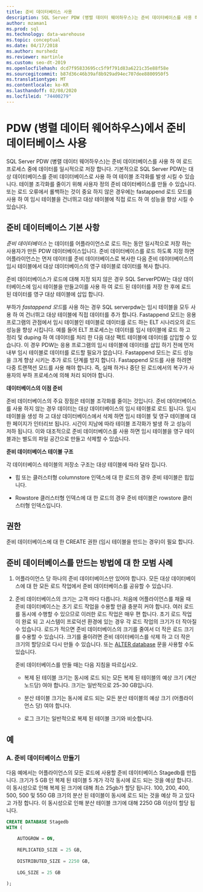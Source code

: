 ```yaml
---
title: 준비 데이터베이스 사용
description: SQL Server PDW (병렬 데이터 웨어하우스)는 준비 데이터베이스를 사용 하 여 로드 프로세스 중에 데이터를 일시적으로 저장 합니다.
author: mzaman1
ms.prod: sql
ms.technology: data-warehouse
ms.topic: conceptual
ms.date: 04/17/2018
ms.author: murshedz
ms.reviewer: martinle
ms.custom: seo-dt-2019
ms.openlocfilehash: dcd7f95833695cc5f9f791d83a6221c35e88f58e
ms.sourcegitcommit: b87d36c46b39af8b929ad94ec707dee8800950f5
ms.translationtype: MT
ms.contentlocale: ko-KR
ms.lasthandoff: 02/08/2020
ms.locfileid: "74400279"
---
```

# <a name="using-a-staging-database-in-parallel-data-warehouse-pdw"></a>PDW (병렬 데이터 웨어하우스)에서 준비 데이터베이스 사용
SQL Server PDW (병렬 데이터 웨어하우스)는 준비 데이터베이스를 사용 하 여 로드 프로세스 중에 데이터를 일시적으로 저장 합니다. 기본적으로 SQL Server PDW는 대상 데이터베이스를 준비 데이터베이스로 사용 하 여 테이블 조각화를 발생 시킬 수 있습니다. 테이블 조각화를 줄이기 위해 사용자 정의 준비 데이터베이스를 만들 수 있습니다. 또는 로드 오류에서 롤백하는 것이 중요 하지 않은 경우에는 fastappend 로드 모드를 사용 하 여 임시 테이블을 건너뛰고 대상 테이블에 직접 로드 하 여 성능을 향상 시킬 수 있습니다.  
  
## <a name="StagingDatabase"></a>준비 데이터베이스 기본 사항  
*준비 데이터베이스* 는 데이터를 어플라이언스로 로드 하는 동안 일시적으로 저장 하는 사용자가 만든 PDW 데이터베이스입니다. 준비 데이터베이스를 로드 하도록 지정 하면 어플라이언스는 먼저 데이터를 준비 데이터베이스로 복사한 다음 준비 데이터베이스의 임시 테이블에서 대상 데이터베이스의 영구 테이블로 데이터를 복사 합니다.  
  
준비 데이터베이스가 로드에 대해 지정 되지 않은 경우 SQL ServerPDW는 대상 데이터베이스에 임시 테이블을 만들고이를 사용 하 여 로드 된 데이터를 저장 한 후에 로드 된 데이터를 영구 대상 테이블에 삽입 합니다.  
  
부하가 *fastappend 모드*를 사용 하는 경우 SQL serverpdw는 임시 테이블을 모두 사용 하 여 건너뛰고 대상 테이블에 직접 데이터를 추가 합니다. Fastappend 모드는 응용 프로그램의 관점에서 임시 테이블인 테이블로 데이터를 로드 하는 ELT 시나리오의 로드 성능을 향상 시킵니다. 예를 들어 ELT 프로세스는 데이터를 임시 테이블에 로드 하 고 정리 및 duping 하 여 데이터를 처리 한 다음 대상 팩트 테이블에 데이터를 삽입할 수 있습니다. 이 경우 PDW는 응용 프로그램의 임시 테이블에 데이터를 삽입 하기 전에 먼저 내부 임시 테이블로 데이터를 로드할 필요가 없습니다. Fastappend 모드는 로드 성능을 크게 향상 시키는 추가 로드 단계를 방지 합니다. Fastappend 모드를 사용 하려면 다중 트랜잭션 모드를 사용 해야 합니다. 즉, 실패 하거나 중단 된 로드에서의 복구가 사용자의 부하 프로세스에 의해 처리 되어야 합니다.  
  
**데이터베이스의 이점 준비**  
  
준비 데이터베이스의 주요 장점은 테이블 조각화를 줄이는 것입니다. 준비 데이터베이스를 사용 하지 않는 경우 데이터는 대상 데이터베이스의 임시 테이블로 로드 됩니다. 임시 테이블을 생성 하 고 대상 데이터베이스에서 삭제 하면 임시 테이블 및 영구 테이블에 대 한 페이지가 인터리브 됩니다. 시간이 지남에 따라 테이블 조각화가 발생 하 고 성능이 저하 됩니다. 이와 대조적으로 준비 데이터베이스를 사용 하면 임시 테이블을 영구 테이블과는 별도의 파일 공간으로 만들고 삭제할 수 있습니다.  
  
**준비 데이터베이스 테이블 구조**  
  
각 데이터베이스 테이블의 저장소 구조는 대상 테이블에 따라 달라 집니다.  
  
-   힙 또는 클러스터형 columnstore 인덱스에 대 한 로드의 경우 준비 테이블은 힙입니다.  
  
-   Rowstore 클러스터형 인덱스에 대 한 로드의 경우 준비 테이블은 rowstore 클러스터형 인덱스입니다.  
  
## <a name="Permissions"></a>권한  
준비 데이터베이스에 대 한 CREATE 권한 (임시 테이블을 만드는 경우)이 필요 합니다. 

<!-- MISSING LINKS

For more information, see [Grant Permissions to load data](grant-permissions-to-load-data.md).  

-->
  
## <a name="CreatingStagingDatabase"></a>준비 데이터베이스를 만드는 방법에 대 한 모범 사례  
  
1.  어플라이언스 당 하나의 준비 데이터베이스만 있어야 합니다. 모든 대상 데이터베이스에 대 한 모든 로드 작업에서 준비 데이터베이스를 공유할 수 있습니다.  
  
2.  준비 데이터베이스의 크기는 고객 마다 다릅니다. 처음에 어플라이언스를 채울 때 준비 데이터베이스는 초기 로드 작업을 수용할 만큼 충분히 커야 합니다. 여러 로드를 동시에 수행할 수 있으므로 이러한 로드 작업은 매우 편 합니다. 초기 로드 작업이 완료 되 고 시스템이 프로덕션 환경에 있는 경우 각 로드 작업의 크기가 더 작아질 수 있습니다. 로드가 적으면 준비 데이터베이스의 크기를 줄여서 더 작은 로드 크기를 수용할 수 있습니다. 크기를 줄이려면 준비 데이터베이스를 삭제 하 고 더 작은 크기의 할당으로 다시 만들 수 있습니다. 또는 [ALTER database](../t-sql/statements/alter-database-transact-sql.md?tabs=sqlpdw) 문을 사용할 수도 있습니다.  
  
    준비 데이터베이스를 만들 때는 다음 지침을 따르십시오.  
  
    -   복제 된 테이블 크기는 동시에 로드 되는 모든 복제 된 테이블의 예상 크기 (계산 노드당) 여야 합니다. 크기는 일반적으로 25-30 GB입니다.  
  
    -   분산 테이블 크기는 동시에 로드 되는 모든 분산 테이블의 예상 크기 (어플라이언스 당) 여야 합니다.  
  
    -   로그 크기는 일반적으로 복제 된 테이블 크기와 비슷합니다.  
  
## <a name="Examples"></a>예  
  
### <a name="a-create-a-staging-database"></a>A. 준비 데이터베이스 만들기 
다음 예에서는 어플라이언스의 모든 로드에 사용할 준비 데이터베이스 Stagedb를 만듭니다. 크기가 5 GB 인 복제 된 테이블 5 개가 각각 동시에 로드 되는 것을 예상 합니다. 이 동시성으로 인해 복제 된 크기에 대해 최소 25gb가 할당 됩니다. 100, 200, 400, 500, 500 및 550 GB 크기의 분산 된 테이블이 동시에 로드 되는 것을 예상 하 고 있다고 가정 합니다. 이 동시성으로 인해 분산 테이블 크기에 대해 2250 GB 이상이 할당 됩니다.  
  
```sql  
CREATE DATABASE Stagedb  
WITH (  
  
    AUTOGROW = ON,  
  
    REPLICATED_SIZE = 25 GB,  
  
    DISTRIBUTED_SIZE = 2250 GB,  
  
    LOG_SIZE = 25 GB  
  
);  
```  

<!-- MISSING LINKS
 
## See Also  
[Common metadata query examples](metadata-query-examples.md)  

-->
  
